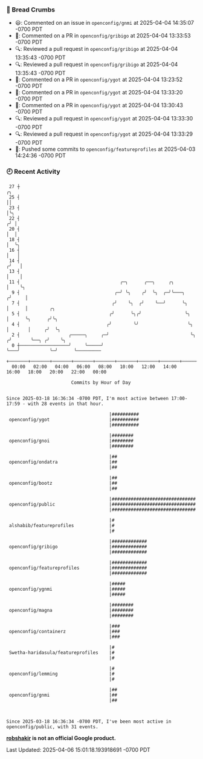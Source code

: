 ### 🍞 Bread Crumbs

 * 😃: Commented on an issue in `openconfig/gnmi` at 2025-04-04 14:35:07 -0700 PDT
 * 💬: Commented on a PR in  `openconfig/gribigo` at 2025-04-04 13:33:53 -0700 PDT
 * 🔍: Reviewed a pull request in  `openconfig/gribigo` at 2025-04-04 13:35:43 -0700 PDT
 * 🔍: Reviewed a pull request in  `openconfig/gribigo` at 2025-04-04 13:35:43 -0700 PDT
 * 💬: Commented on a PR in  `openconfig/ygot` at 2025-04-04 13:23:52 -0700 PDT
 * 💬: Commented on a PR in  `openconfig/ygot` at 2025-04-04 13:33:20 -0700 PDT
 * 💬: Commented on a PR in  `openconfig/ygot` at 2025-04-04 13:30:43 -0700 PDT
 * 🔍: Reviewed a pull request in  `openconfig/ygot` at 2025-04-04 13:33:30 -0700 PDT
 * 🔍: Reviewed a pull request in  `openconfig/ygot` at 2025-04-04 13:33:29 -0700 PDT
 * 🚢: Pushed some commits to `openconfig/featureprofiles` at 2025-04-03 14:24:36 -0700 PDT

### 🕘 Recent Activity
```
 27 ┼                                                                        ╭╮
 25 ┤                                                                        ││
 23 ┤                                                                        │╰╮
 22 ┤                                                                       ╭╯ │
 20 ┤                                                                       │  │
 18 ┤                                                                       │  ╰╮
 16 ┤                                                                       │   │
 14 ┤                                                                      ╭╯   │
 13 ┤                                                                      │    │
 11 ┤                                     ╭─╮      ╭──╮     ╭╮             │    ╰╮
  9 ┤                                   ╭─╯ ╰╮    ╭╯  ╰╮  ╭─╯╰───╮        ╭╯     │
  7 ┤                                  ╭╯    ╰╮  ╭╯    ╰──╯      ╰╮       │      │        ╭╮
  5 ┤                                 ╭╯      ╰╮╭╯                ╰╮      │      ╰╮      ╭╯╰╮
  4 ┤                                ╭╯        ╰╯                  ╰╮     │       │     ╭╯  ╰╮
  2 ┤                  ╭─────╮     ╭─╯                              ╰╮   ╭╯       ╰──╮ ╭╯    ╰╮
  0 ┼──────────────────╯     ╰─────╯                                 ╰───╯           ╰─╯      ╰─────────
    +───────+───────+───────+───────+───────+───────+───────+───────+───────+───────+───────+───────+────
  00:00   02:00   04:00   06:00   08:00   10:00   12:00   14:00   16:00   18:00   20:00   22:00   00:00   

						Commits by Hour of Day


Since 2025-03-18 16:36:34 -0700 PDT, I'm most active between 17:00-17:59 - with 28 events in that hour.

```



```
                                      |##########
 openconfig/ygot                      |##########
                                      |##########

                                      |########
 openconfig/gnoi                      |########
                                      |########

                                      |##
 openconfig/ondatra                   |##
                                      |##

                                      |##
 openconfig/bootz                     |##
                                      |##

                                      |###############################
 openconfig/public                    |###############################
                                      |###############################

                                      |#
 alshabib/featureprofiles             |#
                                      |#

                                      |#############
 openconfig/gribigo                   |#############
                                      |#############

                                      |#############
 openconfig/featureprofiles           |#############
                                      |#############

                                      |#####
 openconfig/ygnmi                     |#####
                                      |#####

                                      |########
 openconfig/magna                     |########
                                      |########

                                      |###
 openconfig/containerz                |###
                                      |###

                                      |#
 Swetha-haridasula/featureprofiles    |#
                                      |#

                                      |#
 openconfig/lemming                   |#
                                      |#

                                      |##
 openconfig/gnmi                      |##
                                      |##



Since 2025-03-18 16:36:34 -0700 PDT, I've been most active in openconfig/public, with 31 events.

```
**[robshakir](mailto:robjs@google.com) is not an official Google product.**  


Last Updated: 2025-04-06 15:01:18.193918691 -0700 PDT
